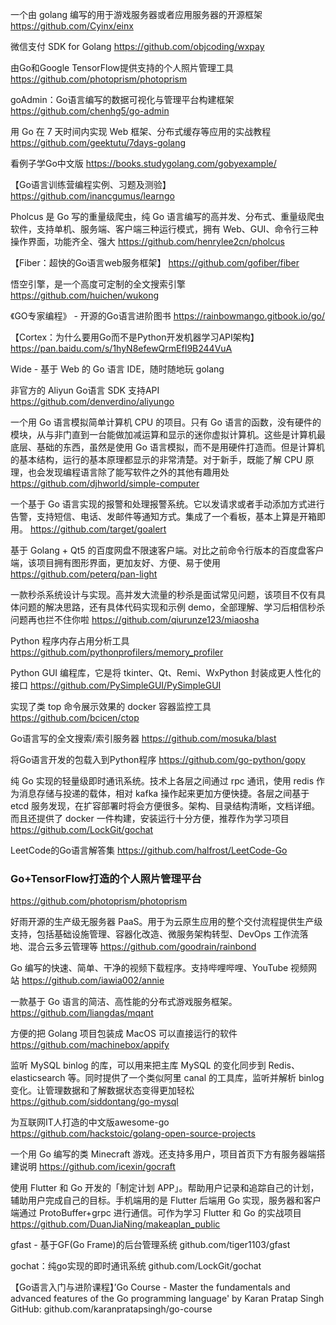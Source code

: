 一个由 golang 编写的用于游戏服务器或者应用服务器的开源框架
https://github.com/Cyinx/einx

微信支付 SDK for Golang
https://github.com/objcoding/wxpay

由Go和Google TensorFlow提供支持的个人照片管理工具
https://github.com/photoprism/photoprism

goAdmin：Go语言编写的数据可视化与管理平台构建框架
https://github.com/chenhg5/go-admin

用 Go 在 7 天时间内实现 Web 框架、分布式缓存等应用的实战教程
https://github.com/geektutu/7days-golang

看例子学Go中文版
https://books.studygolang.com/gobyexample/

【Go语言训练营编程实例、习题及测验】
https://github.com/inancgumus/learngo

Pholcus 是 Go 写的重量级爬虫，纯 Go 语言编写的高并发、分布式、重量级爬虫软件，支持单机、服务端、客户端三种运行模式，拥有 Web、GUI、命令行三种操作界面，功能齐全、强大
https://github.com/henrylee2cn/pholcus

【Fiber：超快的Go语言web服务框架】
https://github.com/gofiber/fiber

悟空引擎，是一个高度可定制的全文搜索引擎
https://github.com/huichen/wukong

《GO专家编程》 - 开源的Go语言进阶图书
https://rainbowmango.gitbook.io/go/

【Cortex：为什么要用Go而不是Python开发机器学习API架构】
https://pan.baidu.com/s/1hyN8efewQrmEfI9B244VuA

Wide - 基于 Web 的 Go 语言 IDE，随时随地玩 golang


非官方的 Aliyun Go语言 SDK 支持API
https://github.com/denverdino/aliyungo

一个用 Go 语言模拟简单计算机 CPU 的项目。只有 Go 语言的函数，没有硬件的模块，从与非门直到一台能做加减运算和显示的迷你虚拟计算机。这些是计算机最底层、基础的东西，虽然是使用 Go 语言模拟，而不是用硬件打造而。但是计算机的基本结构，运行的基本原理都显示的非常清楚。对于新手，既能了解 CPU 原理，也会发现编程语言除了能写软件之外的其他有趣用处
https://github.com/djhworld/simple-computer

一个基于 Go 语言实现的报警和处理报警系统。它以发请求或者手动添加方式进行告警，支持短信、电话、发邮件等通知方式。集成了一个看板，基本上算是开箱即用。
https://github.com/target/goalert

基于 Golang + Qt5 的百度网盘不限速客户端。对比之前命令行版本的百度盘客户端，该项目拥有图形界面，更加友好、方便、易于使用
https://github.com/peterq/pan-light

一款秒杀系统设计与实现。高并发大流量的秒杀是面试常见问题，该项目不仅有具体问题的解决思路，还有具体代码实现和示例 demo，全部理解、学习后相信秒杀问题再也拦不住你啦
https://github.com/qiurunze123/miaosha

Python 程序内存占用分析工具
https://github.com/pythonprofilers/memory_profiler

Python GUI 编程库，它是将 tkinter、Qt、Remi、WxPython 封装成更人性化的接口
https://github.com/PySimpleGUI/PySimpleGUI

实现了类 top 命令展示效果的 docker 容器监控工具
https://github.com/bcicen/ctop

Go语言写的全文搜索/索引服务器
https://github.com/mosuka/blast

将Go语言开发的包载入到Python程序
https://github.com/go-python/gopy

纯 Go 实现的轻量级即时通讯系统。技术上各层之间通过 rpc 通讯，使用 redis 作为消息存储与投递的载体，相对 kafka 操作起来更加方便快捷。各层之间基于 etcd 服务发现，在扩容部署时将会方便很多。架构、目录结构清晰，文档详细。而且还提供了 docker 一件构建，安装运行十分方便，推荐作为学习项目
https://github.com/LockGit/gochat

LeetCode的Go语言解答集
https://github.com/halfrost/LeetCode-Go

### Go+TensorFlow打造的个人照片管理平台
https://github.com/photoprism/photoprism

好雨开源的生产级无服务器 PaaS。用于为云原生应用的整个交付流程提供生产级支持，包括基础设施管理、容器化改造、微服务架构转型、DevOps 工作流落地、混合云多云管理等
https://github.com/goodrain/rainbond

Go 编写的快速、简单、干净的视频下载程序。支持哔哩哔哩、YouTube 视频网站
https://github.com/iawia002/annie

一款基于 Go 语言的简洁、高性能的分布式游戏服务框架。
https://github.com/liangdas/mqant

方便的把 Golang 项目包装成 MacOS 可以直接运行的软件
https://github.com/machinebox/appify

监听 MySQL binlog 的库，可以用来把主库 MySQL 的变化同步到 Redis、elasticsearch 等。同时提供了一个类似阿里 canal 的工具库，监听并解析 binlog 变化。让管理数据和了解数据状态变得更加轻松
https://github.com/siddontang/go-mysql

为互联网IT人打造的中文版awesome-go
https://github.com/hackstoic/golang-open-source-projects

一个用 Go 编写的类 Minecraft 游戏。还支持多用户，项目首页下方有服务器端搭建说明
https://github.com/icexin/gocraft

使用 Flutter 和 Go 开发的「制定计划 APP」。帮助用户记录和追踪自己的计划，辅助用户完成自己的目标。手机端用的是 Flutter 后端用 Go 实现，服务器和客户端通过 ProtoBuffer+grpc 进行通信。可作为学习 Flutter 和 Go 的实战项目
https://github.com/DuanJiaNing/makeaplan_public

gfast - 基于GF(Go Frame)的后台管理系统
github.com/tiger1103/gfast

gochat：纯go实现的即时通讯系统
github.com/LockGit/gochat

【Go语言入门与进阶课程】’Go Course - Master the fundamentals and advanced features of the Go programming language' by Karan Pratap Singh GitHub: github.com/karanpratapsingh/go-course